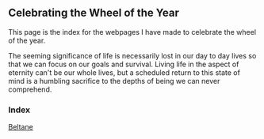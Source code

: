 ## Celebrating the Wheel of the Year

This page is the index for the webpages I have made to celebrate the wheel of the year.  

The seeming significance of life is necessarily lost in our day to day lives so that we can focus on our goals and survival. Living life in the aspect of eternity can't be our whole lives, but a scheduled return to this state of mind is a humbling sacrifice to the depths of being we can never comprehend.

### Index


[Beltane](https://hdickie.github.io/holiday/Beltane.html)
